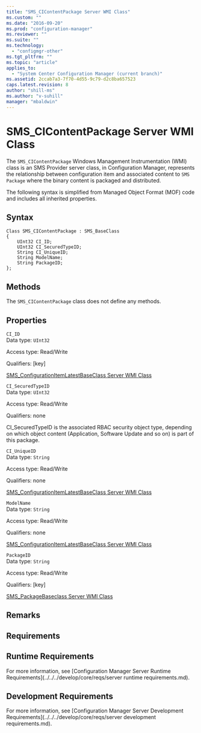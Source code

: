 ```yaml
---
title: "SMS_CIContentPackage Server WMI Class"
ms.custom: ""
ms.date: "2016-09-20"
ms.prod: "configuration-manager"
ms.reviewer: ""
ms.suite: ""
ms.technology: 
  - "configmgr-other"
ms.tgt_pltfrm: ""
ms.topic: "article"
applies_to: 
  - "System Center Configuration Manager (current branch)"
ms.assetid: 2ccab7a3-7f70-4d55-9c79-d2c8ba657523
caps.latest.revision: 8
author: "shill-ms"
ms.author: "v-suhill"
manager: "mbaldwin"
---
```

# SMS_CIContentPackage Server WMI Class
The `SMS_CIContentPackage` Windows Management Instrumentation (WMI) class is an SMS Provider server class, in Configuration Manager, represents the relationship between configuration item and associated content to `SMS Package` where the binary content is packaged and distributed.  
  
 The following syntax is simplified from Managed Object Format (MOF) code and includes all inherited properties.  
  
## Syntax  
  
```  
Class SMS_CIContentPackage : SMS_BaseClass  
{  
    UInt32 CI_ID;  
    UInt32 CI_SecuredTypeID;  
    String CI_UniqueID;  
    String ModelName;  
    String PackageID;  
};  
```  
  
## Methods  
 The `SMS_CIContentPackage` class does not define any methods.  
  
## Properties  
 `CI_ID`  
 Data type: `UInt32`  
  
 Access type: Read/Write  
  
 Qualifiers: [key]  
  
 [SMS_ConfigurationItemLatestBaseClass Server WMI Class](../../../develop/reference/compliance/sms_configurationitemlatestbaseclass-server-wmi-class.md)  
  
 `CI_SecuredTypeID`  
 Data type: `UInt32`  
  
 Access type: Read/Write  
  
 Qualifiers: none  
  
 CI_SecuredTypeID is the associated RBAC security object type, depending on which object content (Application, Software Update and so on) is part of this package.  
  
 `CI_UniqueID`  
 Data type: `String`  
  
 Access type: Read/Write  
  
 Qualifiers: none  
  
 [SMS_ConfigurationItemLatestBaseClass Server WMI Class](../../../develop/reference/compliance/sms_configurationitemlatestbaseclass-server-wmi-class.md)  
  
 `ModelName`  
 Data type: `String`  
  
 Access type: Read/Write  
  
 Qualifiers: none  
  
 [SMS_ConfigurationItemLatestBaseClass Server WMI Class](../../../develop/reference/compliance/sms_configurationitemlatestbaseclass-server-wmi-class.md)  
  
 `PackageID`  
 Data type: `String`  
  
 Access type: Read/Write  
  
 Qualifiers: [key]  
  
 [SMS_PackageBaseclass Server WMI Class](../../../develop/reference/core/servers/configure/sms_packagebaseclass-server-wmi-class.md)  
  
## Remarks  
  
## Requirements  
  
## Runtime Requirements  
 For more information, see [Configuration Manager Server Runtime Requirements](../../../develop/core/reqs/server runtime requirements.md).  
  
## Development Requirements  
 For more information, see [Configuration Manager Server Development Requirements](../../../develop/core/reqs/server development requirements.md).